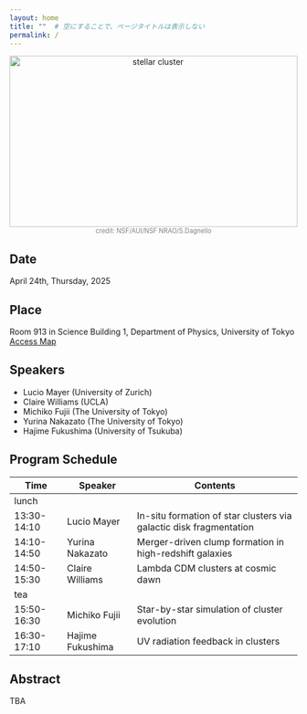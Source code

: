 ```yaml
---
layout: home
title: ""  # 空にすることで、ページタイトルは表示しない
permalink: /
---
```


<!-- ここからHTMLやMarkdownでページ内容を記述します -->

<!-- 画像を中央寄せして表示する例 -->
<div style="text-align: center;">
  <img src="{{ '/assets/images/stellar_clusters_JWST_ALMA.png' | relative_url }}"
       style="width: 100%; height: auto; max-height: 300px; object-fit: cover;"
       alt="stellar cluster">
  <br>
  <span style="font-size: 80%; color: gray;">
    credit: NSF/AUI/NSF NRAO/S.Dagnello
  </span>
</div>

## Date
April 24th, Thursday, 2025

## Place
Room 913 in Science Building 1, Department of Physics, University of Tokyo  
[Access Map](https://www.phys.s.u-tokyo.ac.jp/en/access/)

## Speakers
- Lucio Mayer (University of Zurich)  
- Claire Williams (UCLA)  
- Michiko Fujii (The University of Tokyo)  
- Yurina Nakazato (The University of Tokyo)
- Hajime Fukushima (University of Tsukuba)  

## Program Schedule

| Time         | Speaker          | Contents                                                  |
|--------------|------------------|-----------------------------------------------------------|
| lunch        |                  |                                                           |
| 13:30-14:10  | Lucio Mayer      | In-situ formation of star clusters via galactic disk fragmentation |
| 14:10-14:50  | Yurina Nakazato  | Merger-driven clump formation in high-redshift galaxies   |
| 14:50-15:30  | Claire Williams  | Lambda CDM clusters at cosmic dawn                        |
| tea          |                  |                                                           |
| 15:50-16:30  | Michiko Fujii    | Star-by-star simulation of cluster evolution              |
| 16:30-17:10  | Hajime Fukushima | UV radiation feedback in clusters                         |

## Abstract
TBA

